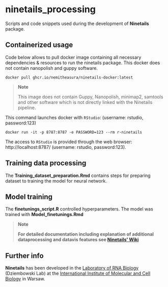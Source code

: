 # ninetails_processing
Scripts and code snippets used during the development of **Ninetails** package.

## Containerized usage

Code below allows to pull docker image containing all necessary dependencies & resources to run the ninetails package. This docker does not contain nanopolish and guppy software.

``` 
docker pull ghcr.io/nemitheasura/ninetails-docker:latest
```

> **Note**
>
> This image does not contain Guppy, Nanopolish, minimap2, samtools and other software which is not directly linked with the Ninetails pipeline.

</div>

This command launches docker with `RStudio`: (username: rstudio, password:123)

```
docker run -it -p 8787:8787 -e PASSWORD=123 --rm r-ninetails
```
The access to `RStudio` is provided through the web browser: http://localhost:8787/ (username: rstudio, password:123).

## Training data processing

The **Training_dataset_preparation.Rmd** contains steps for preparing dataset to training the model for neural network. 


## Model training

The **finetunings_script.R** controlled hyperparameters. The model was trained with **Model_finetunings.Rmd**

> **Note**
> 
> **For detailed documentation including explanation of additional dataprocessing and datavis features see <a href="https://github.com/LRB-IIMCB/ninetails/wiki">Ninetails' Wiki</a>**
>
</div>

## Further info

**Ninetails** has been developed in the <a href="https://www.iimcb.gov.pl/en/research/41-laboratory-of-rna-biology-era-chairs-group">Laboratory of RNA Biology</a> (Dziembowski Lab) at the <a href="https://www.iimcb.gov.pl/en/">International Institute of Molecular and Cell Biology</a> in Warsaw.
